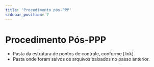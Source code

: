```yaml
---
title: 'Procedimento pós-PPP'
sidebar_position: 7
---
```


# Procedimento Pós-PPP
* Pasta da estrutura de pontos de controle, conforme [link]
* Pasta onde foram salvos os arquivos baixados no passo anterior.